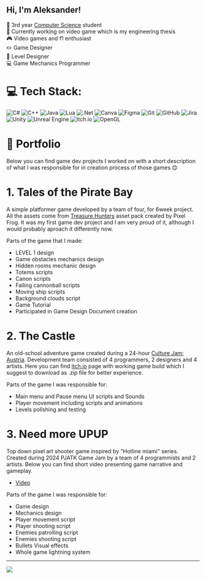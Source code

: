 
<!--Level 1: Simple bio and stats-->
## Hi, I'm Aleksander!

🏫 3rd year [Computer Science](https://pja.edu.pl/informatyka/) student<br/>
🔭 Currently working on video game which is my engineering thesis<br/>
🎮 Video games and f1 enthusiast<br/>
✏️ Game Designer<br/>
🔧 Level Designer<br/>
💻 Game Mechanics Programmer<br/>

# 💻 Tech Stack:
![C#](https://img.shields.io/badge/c%23-%23239120.svg?style=for-the-badge&logo=csharp&logoColor=white) ![C++](https://img.shields.io/badge/c++-%2300599C.svg?style=for-the-badge&logo=c%2B%2B&logoColor=white) ![Java](https://img.shields.io/badge/java-%23ED8B00.svg?style=for-the-badge&logo=openjdk&logoColor=white) ![Lua](https://img.shields.io/badge/lua-%232C2D72.svg?style=for-the-badge&logo=lua&logoColor=white) ![.Net](https://img.shields.io/badge/.NET-5C2D91?style=for-the-badge&logo=.net&logoColor=white) ![Canva](https://img.shields.io/badge/Canva-%2300C4CC.svg?style=for-the-badge&logo=Canva&logoColor=white) ![Figma](https://img.shields.io/badge/figma-%23F24E1E.svg?style=for-the-badge&logo=figma&logoColor=white) ![Git](https://img.shields.io/badge/git-%23F05033.svg?style=for-the-badge&logo=git&logoColor=white) ![GitHub](https://img.shields.io/badge/github-%23121011.svg?style=for-the-badge&logo=github&logoColor=white) ![Jira](https://img.shields.io/badge/jira-%230A0FFF.svg?style=for-the-badge&logo=jira&logoColor=white) ![Unity](https://img.shields.io/badge/unity-%23000000.svg?style=for-the-badge&logo=unity&logoColor=white) ![Unreal Engine](https://img.shields.io/badge/unrealengine-%23313131.svg?style=for-the-badge&logo=unrealengine&logoColor=white) ![Itch.io](https://img.shields.io/badge/Itch-%23FF0B34.svg?style=for-the-badge&logo=Itch.io&logoColor=white) ![OpenGL](https://img.shields.io/badge/OpenGL-white?logo=OpenGL&style=for-the-badge)

# 📕 Portfolio 
Below you can find game dev projects I worked on with a short description of what I was responsible for in creation process of those games.😊

# 1. Tales of the Pirate Bay
A simple platformer game developed by a team of four, for 6week project. All the assets come from [Treasure Hunters](https://pixelfrog-assets.itch.io/treasure-hunters) asset pack created by Pixel Frog. It was my first game dev project and I am very proud of it, although I would probably aproach it differently now.<br/>

Parts of the game that I made:
* LEVEL 1 design
* Game obstacles mechanics design
* Hidden rooms mechanic design
* Totems scripts
* Canon scripts
* Falling cannonball scripts
* Moving ship scripts
* Background clouds script
* Game Tutorial
* Participated in Game Design Document creation

# 2. The Castle 
An old-school adventure game created during a 24-hour [Culture Jam: Austria](https://itch.io/jam/culture-jam-austria). Development team consisted of 4 programmers, 2 designers and 4 artists. Here you can find [itch.io](https://romulus162.itch.io/the-castle) page with working game build which I suggest to download as .zip file for better experience.  

Parts of the game I was responsible for:
* Main menu and Pause menu UI scripts and Sounds
* Player movement including scripts and animations
* Levels polishing and testing

# 3. Need more UPUP
Top down pixel art shooter game inspired by "Hotline miami" series. Created during 2024 PJATK Game Jam by a team of 4 programmists and 2 artists. Below you can find short video presenting game narrative and gameplay.
* [Video](https://www.youtube.com/watch?v=mQ1bZkmIaV8&ab_channel=SzczurekMaurycy)

Parts of the game I was responsible for:
* Game design
* Mechanics design
* Player movement script
* Player shooting script
* Enemies patrolling script
* Enemies shooting script
* Bullets Visual effects
* Whole game lightning system 
  

---
[![](https://visitcount.itsvg.in/api?id=Cyranixonpj&icon=0&color=0)](https://visitcount.itsvg.in)

<!-- Proudly created with GPRM ( https://gprm.itsvg.in ) -->



